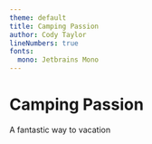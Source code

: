 ```yaml
---
theme: default
title: Camping Passion
author: Cody Taylor
lineNumbers: true
fonts:
  mono: Jetbrains Mono
---
```


# Camping Passion

A fantastic way to vacation
